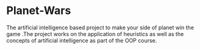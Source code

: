 # Planet-Wars
The artificial intelligence based project to make your side of planet win the game .The project works on the application of heuristics as well as the concepts of artificial intelligence as part of the OOP course.
